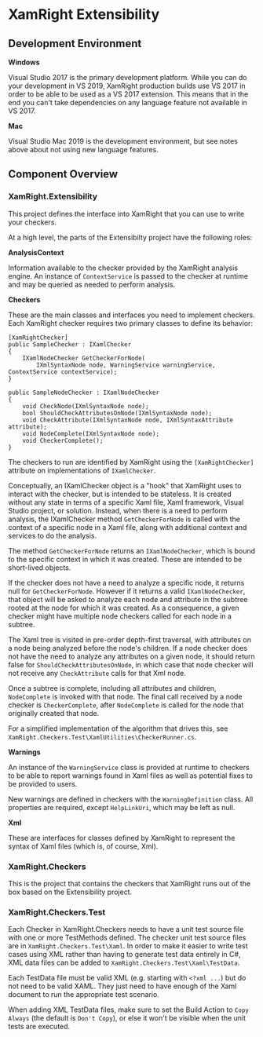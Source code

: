 # XamRight Extensibility #

## Development Environment ##

__Windows__

Visual Studio 2017 is the primary development platform.  While you can do your development
in VS 2019, XamRight production builds use VS 2017 in order to be able to be used as a
VS 2017 extension.  This means that in the end you can't take dependencies on any language
feature not available in VS 2017.

__Mac__

Visual Studio Mac 2019 is the development environment, but see notes above about not
using new language features.

## Component Overview ##

### XamRight.Extensibility ###

This project defines the interface into XamRight that you can use to write your checkers.

At a high level, the parts of the Extensibilty project have the following roles:

__AnalysisContext__

Information available to the checker provided by the XamRight analysis engine. An instance of `ContextService`
is passed to the checker at runtime and may be queried as needed to perform analysis.

__Checkers__

These are the main classes and interfaces you need to implement checkers. 
Each XamRight checker requires two primary classes to define its behavior:

```
[XamRightChecker]
public SampleChecker : IXamlChecker
{
    IXamlNodeChecker GetCheckerForNode(
        IXmlSyntaxNode node, WarningService warningService, ContextService contextService);
}

public SampleNodeChecker : IXamlNodeChecker
{
    void CheckNode(IXmlSyntaxNode node);
    bool ShouldCheckAttributesOnNode(IXmlSyntaxNode node);
    void CheckAttribute(IXmlSyntaxNode node, IXmlSyntaxAttribute attribute);
    void NodeComplete(IXmlSyntaxNode node);
    void CheckerComplete();
}
```

The checkers to run are identified by XamRight using the `[XamRightChecker]` attribute on implementations
of `IXamlChecker`.

Conceptually, an IXamlChecker object is a "hook" that XamRight uses to interact with the checker, but is intended to be
stateless. It is created without any state in terms of a specific Xaml file, Xaml framework, Visual Studio project, or solution.
Instead, when there is a need to perform analysis, the IXamlChecker method `GetCheckerForNode` is called with the
context of a specific node in a Xaml file, along with additional context and services to do the analysis.

The method `GetCheckerForNode` returns an `IXamlNodeChecker`, which is bound to the specific context in which it
was created.  These are intended to be short-lived objects.

If the checker does not have a need to analyze a specific node, it returns null for `GetCheckerForNode`. However if
it returns a valid `IXamlNodeChecker`, that object will be asked to analyze each node and attribute in the subtree
rooted at the node for which it was created.  As a consequence, a given checker might have multiple node checkers
called for each node in a subtree.

The Xaml tree is visited in pre-order depth-first traversal, with attributes on a node being analyzed before the
node's children. If a node checker does not have the need to analyze any attributes on a given node, it should
return false for `ShouldCheckAttributesOnNode`, in which case that node checker will not receive any
`CheckAttribute` calls for that Xml node.

Once a subtree is complete, including all attributes and children, `NodeComplete` is invoked with that node. The
final call received by a node checker is `CheckerComplete`, after `NodeComplete` is called for the node that
originally created that node.

For a simplified implementation of the algorithm that drives this,
see `XamRight.Checkers.Test\XamlUtilities\CheckerRunner.cs`.

__Warnings__

An instance of the `WarningService` class is provided at runtime to checkers to be able to report warnings
found in Xaml files as well as potential fixes to be provided to users.

New warnings are defined in checkers with the `WarningDefinition` class.  All properties are required, except
`HelpLinkUri`, which may be left as null.

__Xml__

These are interfaces for classes defined by XamRight to represent the syntax of Xaml files (which is, of course, Xml).

### XamRight.Checkers ###

This is the project that contains the checkers that XamRight runs out of the box based on the
Extensibility project.  

### XamRight.Checkers.Test ###

Each Checker in XamRight.Checkers needs to have a unit test source file with one or
more TestMethods defined.  The checker unit test source files are in
`XamRight.Checkers.Test\Xaml`.  In order to make it easier to write test cases
using XML rather than having to generate test data entirely in C#, XML data files
can be added to `XamRight.Checkers.Test\Xaml\TestData`.

Each TestData file must be valid XML (e.g. starting with `<?xml ...`) but do not need
to be valid XAML.  They just need to have enough of the Xaml document to run the
appropriate test scenario.

When adding XML TestData files, make sure to set the Build Action to `Copy Always`
(the default is `Don't Copy`), or else it won't be visible when the unit tests
are executed.

